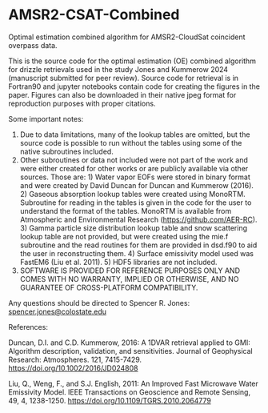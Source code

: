 # AMSR2-CSAT-Combined
Optimal estimation combined algorithm for AMSR2-CloudSat coincident overpass data. 

This is the source code for the optimal estimation (OE) combined algorithm for drizzle retrievals used in the study Jones and Kummerow 2024 (manuscript submitted for peer review). Source code for retrieval is in Fortran90 and jupyter notebooks contain code for creating the figures in the paper. Figures can also be downloaded in their native jpeg format for reproduction purposes with proper citations.

Some important notes:
1. Due to data limitations, many of the lookup tables are omitted, but the source code is possible to run without the tables using some of the native subroutines included.
2. Other subroutines or data not included were not part of the work and were either created for other works or are publicly available via other sources. Those are:
       1) Water vapor EOFs were stored in binary format and were created by David Duncan for Duncan and Kummerow (2016).
       2) Gaseous absorption lookup tables were created using MonoRTM. Subroutine for reading in the tables is given in the code for the user to understand the format of the tables. MonoRTM is available from Atmospheric and Environmental Research (https://github.com/AER-RC).
       3) Gamma particle size distribution lookup table and snow scattering lookup table are not provided, but were created using the mie.f subroutine and the read routines for them are provided in dsd.f90 to aid the user in reconstructing them.
       4) Surface emissivity model used was FastEM6 (Liu et al. 2011).
       5) HDF5 libraries are not included.
3. SOFTWARE IS PROVIDED FOR REFERENCE PURPOSES ONLY AND COMES WITH NO WARRANTY, IMPLIED OR OTHERWISE, AND NO GUARANTEE OF CROSS-PLATFORM COMPATIBILITY.


Any questions should be directed to Spencer R. Jones: spencer.jones@colostate.edu


References:


Duncan, D.I. and C.D. Kummerow, 2016: A 1DVAR retrieval applied to GMI: Algorithm description, validation, and sensitivities. Journal of Geophysical Research: Atmospheres. 121, 7415-7429. https://doi.org/10.1002/2016/JD024808

Liu, Q., Weng, F., and S.J. English, 2011: An Improved Fast Microwave Water Emissivity Model. IEEE Transactions on Geoscience and Remote Sensing, 49, 4, 1238-1250. https://doi.org/10.1109/TGRS.2010.2064779

